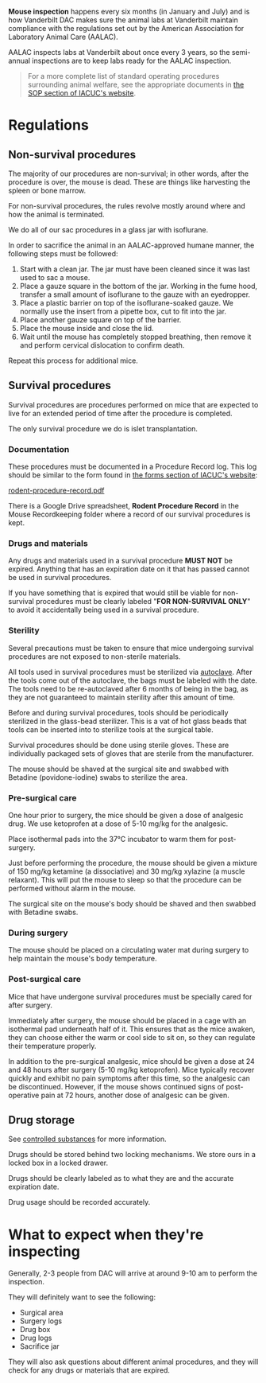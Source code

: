 <!-- TITLE: Mouse Inspection -->

**Mouse inspection** happens every six months (in January and July) and is how Vanderbilt DAC makes sure the animal labs at Vanderbilt maintain compliance with the regulations set out by the American Association for Laboratory Animal Care (AALAC).

AALAC inspects labs at Vanderbilt about once every 3 years, so the semi-annual inspections are to keep labs ready for the AALAC inspection.

> For a more complete list of standard operating procedures surrounding animal welfare, see the appropriate documents in [the SOP section of IACUC's website](https://www.vanderbilt.edu/acup/iacuc/policies/sops/).

# Regulations
## Non-survival procedures
The majority of our procedures are non-survival; in other words, after the procedure is over, the mouse is dead. These are things like harvesting the spleen or bone marrow. 

For non-survival procedures, the rules revolve mostly around where and how the animal is terminated. 

We do all of our sac procedures in a glass jar with isoflurane. 

In order to sacrifice the animal in an AALAC-approved humane manner, the following steps must be followed:
1. Start with a clean jar. The jar must have been cleaned since it was last used to sac a mouse.
2. Place a gauze square in the bottom of the jar. Working in the fume hood, transfer a small amount of isoflurane to the gauze with an eyedropper.
3. Place a plastic barrier on top of the isoflurane-soaked gauze. We normally use the insert from a pipette box, cut to fit into the jar.
4. Place another gauze square on top of the barrier.
5. Place the mouse inside and close the lid.
6. Wait until the mouse has completely stopped breathing, then remove it and perform cervical dislocation to confirm death.

Repeat this process for additional mice.

## Survival procedures

Survival procedures are procedures performed on mice that are expected to live for an extended period of time after the procedure is completed.

The only survival procedure we do is islet transplantation.

### Documentation

These procedures must be documented in a Procedure Record log. This log should be similar to the form found in [the forms section of IACUC's website](https://www.vanderbilt.edu/acup/iacuc/forms/):

[rodent-procedure-record.pdf](/uploads/mouse-inspection/rodent-procedure-record.pdf "Rodent Procedure Record")

There is a Google Drive spreadsheet, **Rodent Procedure Record** in the Mouse Recordkeeping folder where a record of our survival procedures is kept.

### Drugs and materials
Any drugs and materials used in a survival procedure **MUST NOT** be expired. Anything that has an expiration date on it that has passed cannot be used in survival procedures.

If you have something that is expired that would still be viable for non-survival procedures must be clearly labeled "**FOR NON-SURVIVAL ONLY**" to avoid it accidentally being used in a survival procedure.

### Sterility

Several precautions must be taken to ensure that mice undergoing survival procedures are not exposed to non-sterile materials.

All tools used in survival procedures must be sterilized via [autoclave](/autoclave). After the tools come out of the autoclave, the bags must be labeled with the date. The tools need to be re-autoclaved after 6 months of being in the bag, as they are not guaranteed to maintain sterility after this amount of time.

Before and during survival procedures, tools should be periodically sterilized in the glass-bead sterilizer. This is a vat of hot glass beads that tools can be inserted into to sterilize tools at the surgical table.

Survival procedures should be done using sterile gloves. These are individually packaged sets of gloves that are sterile from the manufacturer.

The mouse should be shaved at the surgical site and swabbed with Betadine (povidone-iodine) swabs to sterilize the area.

### Pre-surgical care
One hour prior to surgery, the mice should be given a dose of analgesic drug. We use ketoprofen at a dose of 5-10 mg/kg for the analgesic.

Place isothermal pads into the 37&deg;C incubator to warm them for post-surgery.

Just before performing the procedure, the mouse should be given a mixture of 150 mg/kg ketamine (a dissociative) and 30 mg/kg xylazine (a muscle relaxant). This will put the mouse to sleep so that the procedure can be performed without alarm in the mouse.

The surgical site on the mouse's body should be shaved and then swabbed with Betadine swabs.

### During surgery
The mouse should be placed on a circulating water mat during surgery to help maintain the mouse's body temperature.

### Post-surgical care

Mice that have undergone survival procedures must be specially cared for after surgery.

Immediately after surgery, the mouse should be placed in a cage with an isothermal pad underneath half of it. This ensures that as the mice awaken, they can choose either the warm or cool side to sit on, so they can regulate their temperature properly.

In addition to the pre-surgical analgesic, mice should be given a dose at 24 and 48 hours after surgery (5-10 mg/kg ketoprofen). Mice typically recover quickly and exhibit no pain symptoms after this time, so the analgesic can be discontinued. However, if the mouse shows continued signs of post-operative pain at 72 hours, another dose of analgesic can be given.

## Drug storage
See [controlled substances](/controlled-substances) for more information.

Drugs should be stored behind two locking mechanisms. We store ours in a locked box in a locked drawer. 

Drugs should be clearly labeled as to what they are and the accurate expiration date.

Drug usage should be recorded accurately.

# What to expect when they're inspecting
Generally, 2-3 people from DAC will arrive at around 9-10 am to perform the inspection.

They will definitely want to see the following:

* Surgical area
* Surgery logs
* Drug box
* Drug logs
* Sacrifice jar

They will also ask questions about different animal procedures, and they will check for any drugs or materials that are expired.
